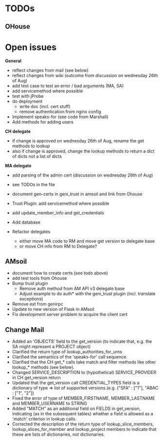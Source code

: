 # TODOs

## OHouse


# Open issues

**General**

* reflect changes from mail (see below)
* reflect changes from wiki (outcome from discussion on wednesday 26th of Aug)
* add test case to test an error / bad arguments (MA, SA)
* add servicemethod where possible
* test with jProbe
* do deployment
  * write doc (incl. cert stuff)
  * remove authentication from nginx config
* Implement speaks-for (see code from Marshall)
* Add methods for adding users

**CH delegate**

* if change is approved on wednesday 26th of Aug, rename the get methods to lookup
* also if change is approved, change the lookup methods to return a dict of dicts not a list of dicts

**MA delegate**

* add parsing of the admin cert (discussion on wednesday 26th of Aug)
* see TODOs in the file

* document gen-certs in geni_trust in amsoil and link from Ohouse
* Trust Plugin: add servicemethod where possible

* add update_member_info and get_credentials
* Add database

* Refactor delegates
  * either move MA code to RM and move get version to delegate base
  * or move CH info from RM to Delegate?

## AMsoil

* document how to create certs (see todo above)
* add test tools from Ohouse
* Bump trust plugin
  * Remove auth method from AM API v3 delegate base
  * Adjust example to do auth* with the geni_trust plugin (incl. translate exceptions)
* Remove ext from genirpc
* Update to new version of Flask in AMsoil
* Fix development server problem to acquire the client cert

## Change Mail

- Added an 'OBJECTS' field to the get_version (to indicate that, e.g. the SA might represent a PROJECT object)
- Clarified the return type of lookup_authorities_for_urns
- Clarified the semantics of the 'speaks-for' call sequence.
- Clarified that the CH get_* calls take match and filter methods like other lookup_* methods (see below).
- Changed SERVICE_DESCRIPTION to (hypothetical) SERVICE_PROVIDER in CH get_version return
- Updated that the get_version call CREDENTIAL_TYPES field is a dictionary of type => list of supported versions.(e.g. {"SFA" : ["1"], "ABAC : ["1", "2"]}
- Fixed the error of type of MEMBER_FIRSTNAME, MEMBER_LASTNAME and MEMBER_USERNAME to STRING
- Added "MATCH" as an additional field on FIELDS in get_version, indicating (as in the subsequent tables) whether a field is allowed as a 'match' criterion in lookup calls.
- Corrected the description of the return type of lookup_slice_members, lookup_slices_for_member and lookup_project members to indicate that these are lists of dictionaries, not dictionaries.
